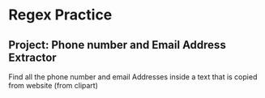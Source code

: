 # Regex Practice

## Project: Phone number and Email Address Extractor

Find all the phone number and email Addresses inside a text that is copied from website (from clipart)

